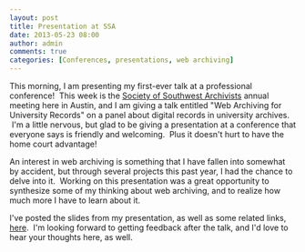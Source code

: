 ```yaml
---
layout: post
title: Presentation at SSA
date: 2013-05-23 08:00
author: admin
comments: true
categories: [Conferences, presentations, web archiving]
---
```

This morning, I am presenting my first-ever talk at a professional conference!  This week is the <a href="http://societyofsouthwestarchivists.wildapricot.org/events?eventId=511692&amp;EventViewMode=EventDetails" target="_blank">Society of Southwest Archivists</a> annual meeting here in Austin, and I am giving a talk entitled "Web Archiving for University Records" on a panel about digital records in university archives.  I'm a little nervous, but glad to be giving a presentation at a conference that everyone says is friendly and welcoming.  Plus it doesn't hurt to have the home court advantage!

An interest in web archiving is something that I have fallen into somewhat by accident, but through several projects this past year, I had the chance to delve into it.  Working on this presentation was a great opportunity to synthesize some of my thinking about web archiving, and to realize how much more I have to learn about it.

I've posted the slides from my presentation, as well as some related links, <a title="“Web Archiving for University Records,” Society of Southwest Archivists, May 2013" href="https://elliotdwilliams.com/ssa-web-archiving/">here</a>.  I'm looking forward to getting feedback after the talk, and I'd love to hear your thoughts here, as well.
